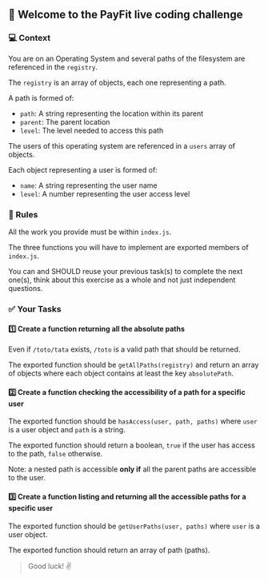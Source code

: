 ## :rocket: Welcome to the PayFit live coding challenge

### :computer: Context

You are on an Operating System and several paths of the filesystem are referenced in the `registry`.

The `registry` is an array of objects, each one representing a path.

A path is formed of:
- `path`: A string representing the location within its parent
- `parent`: The parent location
- `level`: The level needed to access this path

The users of this operating system are referenced in a `users` array of objects.

Each object representing a user is formed of:
- `name`: A string representing the user name
- `level`: A number representing the user access level


### :memo: Rules

All the work you provide must be within `index.js`.

The three functions you will have to implement are exported members of `index.js`.

You can and SHOULD reuse your previous task(s) to complete the next one(s), think about this exercise as a whole and not just independent questions.


### :white_check_mark: Your Tasks

#### :one: Create a function returning all the absolute paths
Even if `/toto/tata` exists, `/toto` is a valid path that should be returned.

The exported function should be `getAllPaths(registry)` and return an array of objects where each object contains at least the key `absolutePath`.

#### :two: Create a function checking the accessibility of a path for a specific user
The exported function should be `hasAccess(user, path, paths)` where `user` is a user object and `path` is a string.

The exported function should return a boolean, `true` if the user has access to the path, `false` otherwise.

Note: a nested path is accessible **only if** all the parent paths are accessible to the user.

#### :three: Create a function listing and returning all the accessible paths for a specific user
The exported function should be `getUserPaths(user, paths)` where `user` is a user object.

The exported function should return an array of path (paths).


> Good luck! :v:
